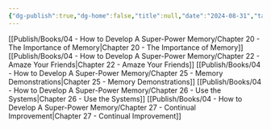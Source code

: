 ```yaml
---
{"dg-publish":true,"dg-home":false,"title":null,"date":"2024-08-31","tags":["#books","#memory","#How_to_Develop_A_Super_Power_Memory"],"Group":"Group5","dg-path":"Books/04 - How to Develop A Super-Power Memory/Nhóm 5 - Thực hành và cải thiện trí nhớ.md","permalink":"/books/04-how-to-develop-a-super-power-memory/nhom-5-thuc-hanh-va-cai-thien-tri-nho/","dgPassFrontmatter":true,"updated":"2025-01-30T14:26:50.523+07:00"}
---
```



[[Publish/Books/04 - How to Develop A Super-Power Memory/Chapter 20 - The Importance of Memory\|Chapter 20 - The Importance of Memory]]
[[Publish/Books/04 - How to Develop A Super-Power Memory/Chapter 22 - Amaze Your Friends\|Chapter 22 - Amaze Your Friends]]
[[Publish/Books/04 - How to Develop A Super-Power Memory/Chapter 25 - Memory Demonstrations\|Chapter 25 - Memory Demonstrations]]
[[Publish/Books/04 - How to Develop A Super-Power Memory/Chapter 26 - Use the Systems\|Chapter 26 - Use the Systems]]
[[Publish/Books/04 - How to Develop A Super-Power Memory/Chapter 27 - Continual Improvement\|Chapter 27 - Continual Improvement]]